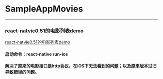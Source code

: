 # SampleAppMovies
---
### react-natvie0.51的<a href="https://reactnative.cn/docs/0.51/sample-application-movies.html" target="_blank">电影列表demo
react-natvie0.51的[电影列表demo](https://reactnative.cn/docs/0.51/sample-application-movies.html)
#### 启动命令：react-native run-ios
#### 解决了原来的电影接口是http协议，在iOS下无法看到的问题；以及原来版本过旧导致错误的问题。

